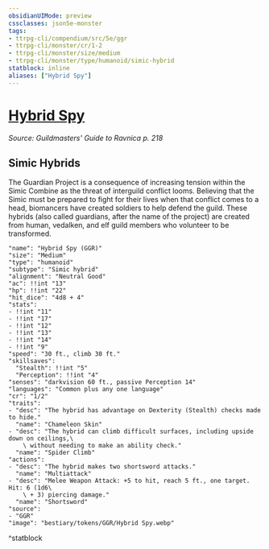 ```yaml
---
obsidianUIMode: preview
cssclasses: json5e-monster
tags:
- ttrpg-cli/compendium/src/5e/ggr
- ttrpg-cli/monster/cr/1-2
- ttrpg-cli/monster/size/medium
- ttrpg-cli/monster/type/humanoid/simic-hybrid
statblock: inline
aliases: ["Hybrid Spy"]
---
```

# [Hybrid Spy](3-Compendium\CLI\bestiary\humanoid/hybrid-spy-ggr.md)
*Source: Guildmasters' Guide to Ravnica p. 218*  

## Simic Hybrids

The Guardian Project is a consequence of increasing tension within the Simic Combine as the threat of interguild conflict looms. Believing that the Simic must be prepared to fight for their lives when that conflict comes to a head, biomancers have created soldiers to help defend the guild. These hybrids (also called guardians, after the name of the project) are created from human, vedalken, and elf guild members who volunteer to be transformed.

```statblock
"name": "Hybrid Spy (GGR)"
"size": "Medium"
"type": "humanoid"
"subtype": "Simic hybrid"
"alignment": "Neutral Good"
"ac": !!int "13"
"hp": !!int "22"
"hit_dice": "4d8 + 4"
"stats":
- !!int "11"
- !!int "17"
- !!int "12"
- !!int "13"
- !!int "14"
- !!int "9"
"speed": "30 ft., climb 30 ft."
"skillsaves":
  "Stealth": !!int "5"
  "Perception": !!int "4"
"senses": "darkvision 60 ft., passive Perception 14"
"languages": "Common plus any one language"
"cr": "1/2"
"traits":
- "desc": "The hybrid has advantage on Dexterity (Stealth) checks made to hide."
  "name": "Chameleon Skin"
- "desc": "The hybrid can climb difficult surfaces, including upside down on ceilings,\
    \ without needing to make an ability check."
  "name": "Spider Climb"
"actions":
- "desc": "The hybrid makes two shortsword attacks."
  "name": "Multiattack"
- "desc": "Melee Weapon Attack: +5 to hit, reach 5 ft., one target. Hit: 6 (1d6\
    \ + 3) piercing damage."
  "name": "Shortsword"
"source":
- "GGR"
"image": "bestiary/tokens/GGR/Hybrid Spy.webp"
```
^statblock